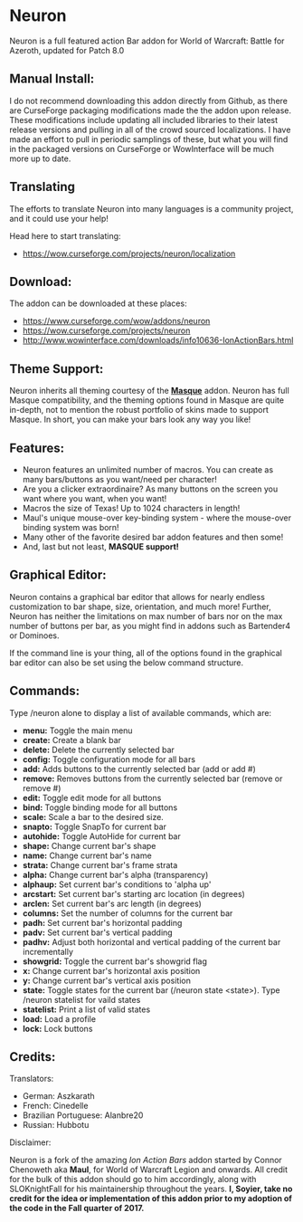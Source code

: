 # Neuron

Neuron is a full featured action Bar addon for World of Warcraft: Battle for Azeroth, updated for Patch 8.0

## Manual Install:
I do not recommend downloading this addon directly from Github, as there are CurseForge packaging modifications made the the addon upon release. These modifications include updating all included libraries to their latest release versions and pulling in all of the crowd sourced localizations. I have made an effort to pull in periodic samplings of these, but what you will find in the packaged versions on CurseForge or WowInterface will be much more up to date.


## Translating
The efforts to translate Neuron into many languages is a community project, and it could use your help!

Head here to start translating:
* https://wow.curseforge.com/projects/neuron/localization

## Download:
The addon can be downloaded at these places:
* https://www.curseforge.com/wow/addons/neuron 
* https://wow.curseforge.com/projects/neuron
* http://www.wowinterface.com/downloads/info10636-IonActionBars.html

## Theme Support:

Neuron inherits all theming courtesy of the **[Masque](https://mods.curse.com/addons/wow/masque "Masque")** addon. Neuron has full Masque compatibility, and the theming options found in Masque are quite in-depth, not to mention the robust portfolio of skins made to support Masque. In short, you can make your bars look any way you like!


## Features:
* Neuron features an unlimited number of macros. You can create as many bars/buttons as you want/need per character!
* Are you a clicker extraordinaire? As many buttons on the screen you want where you want, when you want!
* Macros the size of Texas! Up to 1024 characters in length!
* Maul's unique mouse-over key-binding system - where the mouse-over binding system was born!
* Many other of the favorite desired bar addon features and then some!
* And, last but not least, **MASQUE support!**


## Graphical Editor:
Neuron contains a graphical bar editor that allows for nearly endless customization to bar shape, size, orientation, and much more! Further, Neuron has neither the limitations on max number of bars nor on the max number of buttons per bar, as you might find in addons such as Bartender4 or Dominoes. 

If the command line is your thing, all of the options found in the graphical bar editor can also be set using the below command structure.


## Commands:
Type /neuron alone to display a list of available commands, which are:

* **menu:** Toggle the main menu
* **create:** Create a blank bar
* **delete:** Delete the currently selected bar
* **config:** Toggle configuration mode for all bars
* **add:** Adds buttons to the currently selected bar (add or add #)
* **remove:** Removes buttons from the currently selected bar (remove or remove #)
* **edit:** Toggle edit mode for all buttons
* **bind:** Toggle binding mode for all buttons
* **scale:** Scale a bar to the desired size.
* **snapto:** Toggle SnapTo for current bar
* **autohide:** Toggle AutoHide for current bar
* **shape:** Change current bar's shape
* **name:** Change current bar's name
* **strata:** Change current bar's frame strata
* **alpha:** Change current bar's alpha (transparency)
* **alphaup:** Set current bar's conditions to 'alpha up'
* **arcstart:** Set current bar's starting arc location (in degrees)
* **arclen:** Set current bar's arc length (in degrees)
* **columns:** Set the number of columns for the current bar
* **padh:** Set current bar's horizontal padding
* **padv:** Set current bar's vertical padding
* **padhv:** Adjust both horizontal and vertical padding of the current bar incrementally
* **showgrid:** Toggle the current bar's showgrid flag
* **x:** Change current bar's horizontal axis position
* **y:** Change current bar's vertical axis position
* **state:** Toggle states for the current bar (/neuron state &lt;state&gt;). Type /neuron statelist for vaild states
* **statelist:** Print a list of valid states
* **load:** Load a profile
* **lock:** Lock buttons




## Credits:
Translators:
* German: Aszkarath
* French: Cinedelle
* Brazilian Portuguese: Alanbre20
* Russian: Hubbotu

Disclaimer:

Neuron is a fork of the amazing *Ion Action Bars* addon started by Connor Chenoweth aka **Maul**, for World of Warcraft Legion and onwards. All credit for the bulk of this addon should go to him accordingly, along with SLOKnightFall for his maintainership throughout the years.
**I, Soyier, take no credit for the idea or implementation of this addon prior to my adoption of the code in the Fall quarter of 2017.**